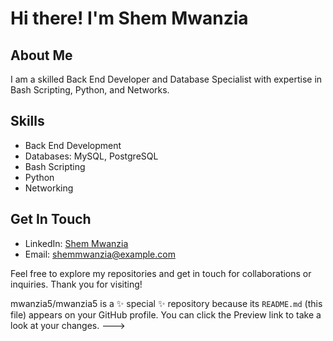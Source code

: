 # Hi there! I'm Shem Mwanzia

## About Me
I am a skilled Back End Developer and Database Specialist with expertise in Bash Scripting, Python, and Networks.

## Skills
- Back End Development
- Databases: MySQL, PostgreSQL
- Bash Scripting
- Python
- Networking

## Get In Touch
- LinkedIn: [Shem Mwanzia](https://www.linkedin.com/in/shem-mwanzia)
- Email: shemmwanzia@example.com

Feel free to explore my repositories and get in touch for collaborations or inquiries. Thank you for visiting!



mwanzia5/mwanzia5 is a ✨ special ✨ repository because its `README.md` (this file) appears on your GitHub profile.
You can click the Preview link to take a look at your changes.
--->

